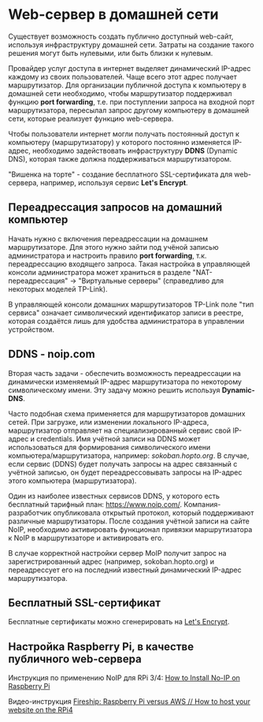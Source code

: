# Web-сервер в домашней сети

Существует возможность создать публично доступный web-сайт, используя инфраструктуру домашней сети. Затраты на создание такого решения могут быть нулевыми, или быть близки к нулевым.

Провайдер услуг доступа в интернет выделяет динамический IP-адрес каждому из своих пользователей. Чаще всего этот адрес получает маршрутизатор. Для организации публичной доступа к компьютеру в домашней сети необходимо, чтобы маршрутизатор поддерживал функцию **port forwarding**, т.е. при поступлении запроса на входной порт маршрутизатора, пересылал запрос другому компьютеру в домашней сети, которые реализует функцию web-сервера.

Чтобы пользователи интернет могли получать постоянный доступ к компьютеру (маршрутизатору) у которого постоянно изменяется IP-адрес, необходимо задействовать инфраструктуру **DDNS** (Dynamic DNS), которая также должна поддерживаться маршрутизатором.

"Вишенка на торте" - создание бесплатного SSL-сертификата для web-сервера, например, используя сервис **Let's Encrypt**.

## Переадрессация запросов на домашний компьютер

Начать нужно с включения переадрессации на домашнем маршрутизаторе. Для этого нужно зайти под учёной записью администратора и настроить правило **port forwarding**, т.к. переадрессацию входящего запроса. Такая настройка в управляющей консоли администратора может храниться в разделе "NAT-переадрессация" -> "Виртуальные серверы" (справедливо для некоторых моделей TP-Link).

В управляющей консоли домашних маршрутизаторов TP-Link поле "тип сервиса" означает символический идентификатор записи в реестре, которая создаётся лишь для удобства администратора в управлении устройством.

## DDNS - noip.com

Вторая часть задачи - обеспечить возможность переадрессации на динамически изменяемый IP-адрес маршрутизатора по некоторому символическому имени. Эту задачу можно решить  используя **Dynamic-DNS**.

Часто подобная схема применяется для маршрутизаторов домашних сетей. При загрузке, или изменении локального IP-адреса, маршрутизатор отправляет на специализированный сервис свой IP-адрес и credentials. Имя учётной записи на DDNS может использоваться для формирования символического имени компьютера/маршрутизатора, например: _sokoban.hopto.org_. В случае, если сервис (DDNS) будет получать запросы на адрес связанный с учётной записью, он будет переадрессовывать запросы на IP-адрес этого компьютера (маршрутизатора).

Один из наиболее известных сервисов DDNS, у которого есть бесплатный тарифный план: https://www.noip.com/. Компания-разработчик опубликовала открытый протокол, который поддерживают различные маршрутизаторы. После создания учётной записи на сайте NoIP, необходимо активировать функционал привязки маршрутизатора к NoIP в маршрутизаторе и активировать его.

В случае корректной настройки сервер MoIP получит запрос на зарегистрированный адрес (например, sokoban.hopto.org) и переадрессует его на последний известный динамический IP-адрес маршрутизатора.

## Бесплатный SSL-сертификат

Бесплатные сертификаты можно сгенерировать на [Let's Encrypt](https://letsencrypt.org/ru/getting-started/).

## Настройка Raspberry Pi, в качестве публичного web-сервера

Инструкция по применению NoIP для RPi 3/4: [How to Install No-IP on Raspberry Pi](https://www.slicethepi.co.uk/how-to-install-no-ip-on-raspberry-pi/)

Видео-инструкция [Fireship: Raspberry Pi versus AWS // How to host your website on the RPi4](https://www.youtube.com/watch?v=QdHvS0D1zAI)
